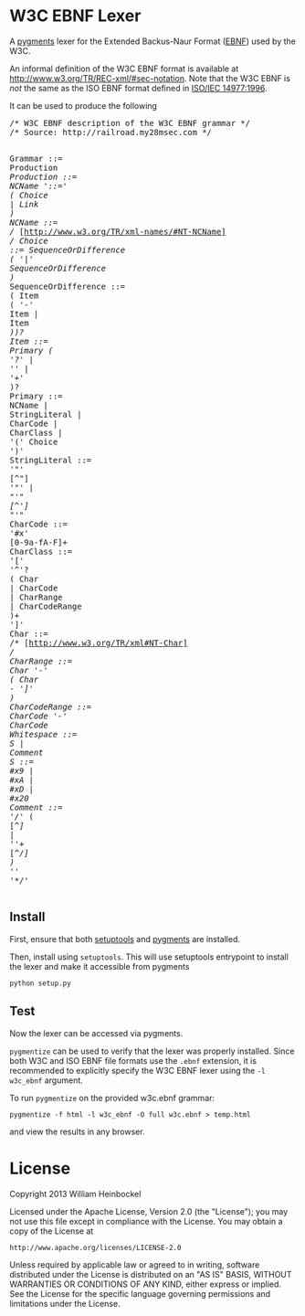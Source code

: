 # W3C EBNF Lexer

A [pygments][] lexer for the Extended Backus-Naur Format ([EBNF][]) used
by the W3C.

An informal definition of the W3C EBNF format is available at
http://www.w3.org/TR/REC-xml/#sec-notation. Note that the W3C EBNF is
*not* the same as the ISO EBNF format defined in [ISO/IEC
14977:1996][ISO14977].

It can be used to produce the following

<div class="highlight highlight-w3c_ebnf"><pre><span class="cm">/* W3C EBNF description of the W3C EBNF grammar */</span>
<span class="cm">/* Source: http://railroad.my28msec.com */</span>

<span class="n">Grammar</span>              <span class="o">::=</span> <span class="n">Production</span><span class="o">*</span><span class="-Break"></span>
<span class="n">Production</span>           <span class="o">::=</span> <span class="n">NCName</span> <span class="s1">&#39;::=&#39;</span> <span class="p">(</span> <span class="n">Choice</span> <span class="o">|</span> <span class="n">Link</span> <span class="p">)</span><span class="-Break"></span>
<span class="n">NCName</span>               <span class="o">::=</span> <span class="cm">/* [http://www.w3.org/TR/xml-names/#NT-NCName] */</span><span class="-Break"></span>
<span class="n">Choice</span>               <span class="o">::=</span> <span class="n">SequenceOrDifference</span> <span class="p">(</span> <span class="s1">&#39;|&#39;</span> <span class="n">SequenceOrDifference</span> <span class="p">)</span><span class="o">*</span><span class="-Break"></span>
<span class="n">SequenceOrDifference</span> <span class="o">::=</span> <span class="p">(</span> <span class="n">Item</span> <span class="p">(</span> <span class="s1">&#39;-&#39;</span> <span class="n">Item</span> <span class="o">|</span> <span class="n">Item</span><span class="o">*</span> <span class="p">))</span><span class="o">?</span><span class="-Break"></span>
<span class="n">Item</span>                 <span class="o">::=</span> <span class="n">Primary</span> <span class="p">(</span> <span class="s1">&#39;?&#39;</span> <span class="o">|</span> <span class="s1">&#39;*&#39;</span> <span class="o">|</span> <span class="s1">&#39;+&#39;</span> <span class="p">)</span><span class="o">?</span><span class="-Break"></span>
<span class="n">Primary</span>              <span class="o">::=</span> <span class="n">NCName</span> <span class="o">|</span> <span class="n">StringLiteral</span> <span class="o">|</span> <span class="n">CharCode</span> <span class="o">|</span> <span class="n">CharClass</span> <span class="o">|</span> <span class="s1">&#39;(&#39;</span> <span class="n">Choice</span> <span class="s1">&#39;)&#39;</span><span class="-Break"></span>
<span class="n">StringLiteral</span>        <span class="o">::=</span> <span class="s1">&#39;&quot;&#39;</span> <span class="p">[</span><span class="o">^</span><span class="l">&quot;</span><span class="p">]</span><span class="o">*</span> <span class="s1">&#39;&quot;&#39;</span> <span class="o">|</span> <span class="s2">&quot;&#39;&quot;</span> <span class="p">[</span><span class="o">^</span><span class="l">&#39;</span><span class="p">]</span><span class="o">*</span> <span class="s2">&quot;&#39;&quot;</span><span class="-Break"></span>
<span class="n">CharCode</span>             <span class="o">::=</span> <span class="s1">&#39;#x&#39;</span> <span class="p">[</span><span class="l">0</span><span class="o">-</span><span class="l">9a</span><span class="o">-</span><span class="l">fA</span><span class="o">-</span><span class="l">F</span><span class="p">]</span><span class="o">+</span><span class="-Break"></span>
<span class="n">CharClass</span>            <span class="o">::=</span> <span class="s1">&#39;[&#39;</span> <span class="s1">&#39;^&#39;</span><span class="o">?</span> <span class="p">(</span> <span class="n">Char</span> <span class="o">|</span> <span class="n">CharCode</span> <span class="o">|</span> <span class="n">CharRange</span> <span class="o">|</span> <span class="n">CharCodeRange</span> <span class="p">)</span><span class="o">+</span> <span class="s1">&#39;]&#39;</span><span class="-Break"></span>
<span class="n">Char</span>                 <span class="o">::=</span> <span class="cm">/* [http://www.w3.org/TR/xml#NT-Char] */</span><span class="-Break"></span>
<span class="n">CharRange</span>            <span class="o">::=</span> <span class="n">Char</span> <span class="s1">&#39;-&#39;</span> <span class="p">(</span> <span class="n">Char</span> <span class="o">-</span> <span class="s1">&#39;]&#39;</span> <span class="p">)</span><span class="-Break"></span>
<span class="n">CharCodeRange</span>        <span class="o">::=</span> <span class="n">CharCode</span> <span class="s1">&#39;-&#39;</span> <span class="n">CharCode</span><span class="-Break"></span>
<span class="n">Whitespace</span>           <span class="o">::=</span> <span class="n">S</span> <span class="o">|</span> <span class="n">Comment</span><span class="-Break"></span>
<span class="n">S</span>                    <span class="o">::=</span> <span class="l">#x9</span> <span class="o">|</span> <span class="l">#xA</span> <span class="o">|</span> <span class="l">#xD</span> <span class="o">|</span> <span class="l">#x20</span><span class="-Break"></span>
<span class="n">Comment</span>              <span class="o">::=</span> <span class="s1">&#39;/*&#39;</span> <span class="p">(</span> <span class="p">[</span><span class="o">^</span><span class="l">*</span><span class="p">]</span> <span class="o">|</span> <span class="s1">&#39;*&#39;</span><span class="o">+</span> <span class="p">[</span><span class="o">^</span><span class="l">*/</span><span class="p">]</span> <span class="p">)</span><span class="o">*</span> <span class="s1">&#39;*&#39;</span><span class="o">*</span> <span class="s1">&#39;*/&#39;</span><span class="-Break"></span>
</pre></div>

## Install

First, ensure that both [setuptools][] and [pygments][] are installed.

Then,  install using `setuptools`. This will use setuptools entrypoint
to install the lexer and make it accessible from pygments

```
python setup.py
```

## Test

Now the lexer can be accessed via pygments.

`pygmentize` can be used to verify that the lexer was properly
installed. Since both W3C and ISO EBNF file formats use the `.ebnf`
extension, it is recommended to explicitly specify the W3C EBNF lexer
using the `-l w3c_ebnf` argument.

To run `pygmentize` on the provided w3c.ebnf grammar:

```
pygmentize -f html -l w3c_ebnf -O full w3c.ebnf > temp.html
```

and view the results in any browser.


# License

Copyright 2013 William Heinbockel

Licensed under the Apache License, Version 2.0 (the "License"); you may
not use this file except in compliance with the License. You may obtain
a copy of the License at

    http://www.apache.org/licenses/LICENSE-2.0

Unless required by applicable law or agreed to in writing, software
distributed under the License is distributed on an "AS IS" BASIS,
WITHOUT WARRANTIES OR CONDITIONS OF ANY KIND, either express or implied.
See the License for the specific language governing permissions and
limitations under the License.


[pygments]: http://pygments.org/
[EBNF]: http://en.wikipedia.org/wiki/Extended_Backus%E2%80%93Naur_Form
[ISO14977]: http://www.iso.org/iso/catalogue_detail.htm?csnumber=26153
[setuptools]: https://pypi.python.org/pypi/setuptools
